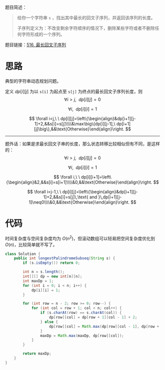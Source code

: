 题目简述：

> 给你一个字符串 `s` ，找出其中最长的回文子序列，并返回该序列的长度。
>
> 子序列定义为：不改变剩余字符顺序的情况下，删除某些字符或者不删除任何字符形成的一个序列。

题目链接：[516. 最长回文子序列](https://leetcode.cn/problems/longest-palindromic-subsequence/)

# 思路

典型的字符串动态规划问题。

定义 $dp[i][j]$ 为以 `s[i]` 为起点至 `s[j]` 为终点的最长回文子序列长度，则
$$
\forall i>j,\ \ dp[i][j]=0
$$

$$
\forall i,\ \ dp[i][i]=1
$$

$$
\forall i<j,\ \ dp[i][j]=\left\{\begin{align}&dp[i+1][j-1]+2,&&s[i]=s[j]\\\\&\max\big\{dp[i][j-1],\ dp[i+1][j]\big\},&&\text{Otherwise}\end{align}\right.
$$

---

题外话：如果是求最长回文子串的长度，那么状态转移比较相似但有不同，是这样的：
$$
\forall i>j,\ \ dp[i][j]=0
$$

$$
\forall i,\ \ dp[i][i]=1
$$

$$
\forall i,\ \ dp[i][i+1]=\left\{\begin{align}&2,&&s[i]=s[i+1]\\\\&0,&&\text{Otherwise}\end{align}\right.
$$

$$
\forall i<j-1,\ \ dp[i][j]=\left\{\begin{align}&dp[i+1][j-1]+2,&&s[i]=s[j]\,\text{ and }\,dp[i+1][j-1]\neq0\\\\&0,&&\text{Otherwise}\end{align}\right.
$$

# 代码

时间复杂度与空间复杂度均为 $O(n^2)$，但滚动数组可以轻易把空间复杂度优化到 $O(n)$，比较简单就不写了。

```java
class Solution {
    public int longestPalindromeSubseq(String s) {
        if (s.isEmpty()) return 0;

        int n = s.length();
        int[][] dp = new int[n][n];
        int maxDp = 1;
        for (int i = 0; i < n; i++) {
            dp[i][i] = 1;
        }

        for (int row = n - 2; row >= 0; row--) {
            for (int col = row + 1; col < n; col++) {
                if (s.charAt(row) == s.charAt(col)) {
                    dp[row][col] = dp[row + 1][col - 1] + 2;
                } else {
                    dp[row][col] = Math.max(dp[row][col - 1], dp[row + 1][col]);
                }
                maxDp = Math.max(maxDp, dp[row][col]);
            }
        }

        return maxDp;
    }
}
```

